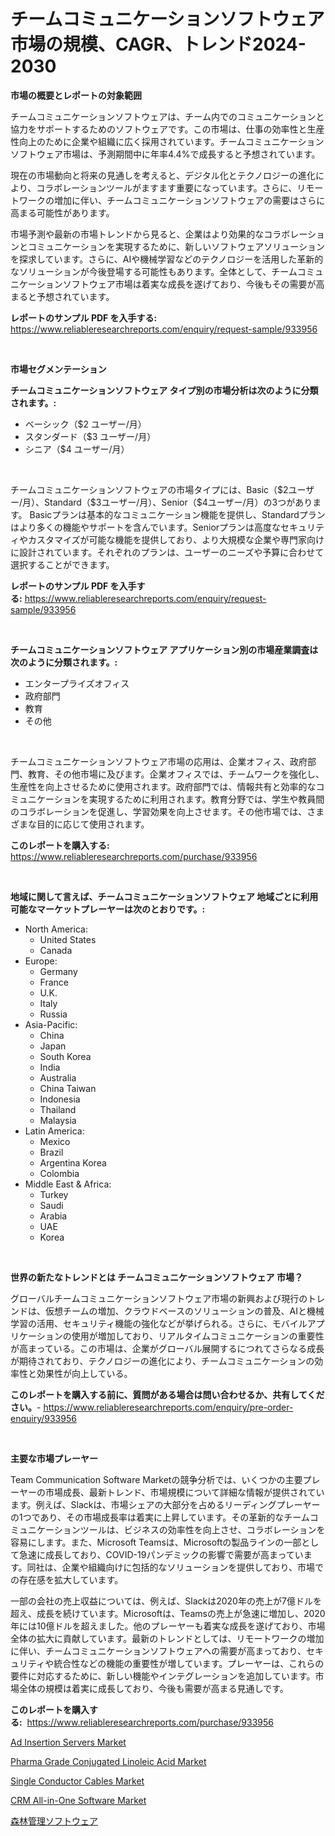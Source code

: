 <p><h1>チームコミュニケーションソフトウェア市場の規模、CAGR、トレンド2024-2030</h1></p><p><strong>市場の概要とレポートの対象範囲</strong></p>
<p><p>チームコミュニケーションソフトウェアは、チーム内でのコミュニケーションと協力をサポートするためのソフトウェアです。この市場は、仕事の効率性と生産性向上のために企業や組織に広く採用されています。チームコミュニケーションソフトウェア市場は、予測期間中に年率4.4%で成長すると予想されています。</p><p>現在の市場動向と将来の見通しを考えると、デジタル化とテクノロジーの進化により、コラボレーションツールがますます重要になっています。さらに、リモートワークの増加に伴い、チームコミュニケーションソフトウェアの需要はさらに高まる可能性があります。</p><p>市場予測や最新の市場トレンドから見ると、企業はより効果的なコラボレーションとコミュニケーションを実現するために、新しいソフトウェアソリューションを探求しています。さらに、AIや機械学習などのテクノロジーを活用した革新的なソリューションが今後登場する可能性もあります。全体として、チームコミュニケーションソフトウェア市場は着実な成長を遂げており、今後もその需要が高まると予想されています。</p></p>
<p><strong>レポートのサンプル PDF を入手する:</strong> <a href="https://www.reliableresearchreports.com/enquiry/request-sample/933956">https://www.reliableresearchreports.com/enquiry/request-sample/933956</a></p>
<p>&nbsp;</p>
<p><strong>市場セグメンテーション</strong></p>
<p><strong>チームコミュニケーションソフトウェア タイプ別の市場分析は次のように分類されます。:</strong></p>
<p><ul><li>ベーシック（$2 ユーザー/月）</li><li>スタンダード（$3 ユーザー/月）</li><li>シニア（$4 ユーザー/月）</li></ul></p>
<p>&nbsp;</p>
<p><p>チームコミュニケーションソフトウェアの市場タイプには、Basic（$2ユーザー/月）、Standard（$3ユーザー/月）、Senior（$4ユーザー/月）の3つがあります。 Basicプランは基本的なコミュニケーション機能を提供し、Standardプランはより多くの機能やサポートを含んでいます。Seniorプランは高度なセキュリティやカスタマイズが可能な機能を提供しており、より大規模な企業や専門家向けに設計されています。それぞれのプランは、ユーザーのニーズや予算に合わせて選択することができます。</p></p>
<p><strong>レポートのサンプル PDF を入手する:</strong>&nbsp;<a href="https://www.reliableresearchreports.com/enquiry/request-sample/933956">https://www.reliableresearchreports.com/enquiry/request-sample/933956</a></p>
<p>&nbsp;</p>
<p><strong> チームコミュニケーションソフトウェア アプリケーション別の市場産業調査は次のように分類されます。:</strong></p>
<p><ul><li>エンタープライズオフィス</li><li>政府部門</li><li>教育</li><li>その他</li></ul></p>
<p>&nbsp;</p>
<p><p>チームコミュニケーションソフトウェア市場の応用は、企業オフィス、政府部門、教育、その他市場に及びます。企業オフィスでは、チームワークを強化し、生産性を向上させるために使用されます。政府部門では、情報共有と効率的なコミュニケーションを実現するために利用されます。教育分野では、学生や教員間のコラボレーションを促進し、学習効果を向上させます。その他市場では、さまざまな目的に応じて使用されます。</p></p>
<p><strong>このレポートを購入する:</strong>&nbsp; <a href="https://www.reliableresearchreports.com/purchase/933956">https://www.reliableresearchreports.com/purchase/933956</a></p>
<p>&nbsp;</p>
<p><strong>地域に関して言えば、チームコミュニケーションソフトウェア 地域ごとに利用可能なマーケットプレーヤーは次のとおりです。:</strong></p>
<p><ul>
    <li>
        North America:
        <ul>
            <li>United States</li>
            <li>Canada</li>
        </ul>
    </li>
    <li>
        Europe:
        <ul>
            <li>Germany</li>
            <li>France</li>
            <li>U.K.</li>
            <li>Italy</li>
            <li>Russia</li>
        </ul>
    </li>
    <li>
        Asia-Pacific:
        <ul>
            <li>China</li>
            <li>Japan</li>
            <li>South Korea</li>
            <li>India</li>
            <li>Australia</li>
            <li>China Taiwan</li>
            <li>Indonesia</li>
            <li>Thailand</li>
            <li>Malaysia</li>
        </ul>
    </li>
    <li>
        Latin America:
        <ul>
            <li>Mexico</li>
            <li>Brazil</li>
            <li>Argentina Korea</li>
            <li>Colombia</li>
        </ul>
    </li>
    <li>
        Middle East & Africa:
        <ul>
            <li>Turkey</li>
            <li>Saudi</li>
            <li>Arabia</li>
            <li>UAE</li>
            <li>Korea</li>
        </ul>
    </li>
    </ul></p>
<p>&nbsp;</p>
<p><strong>世界の新たなトレンドとは チームコミュニケーションソフトウェア 市場？</strong></p>
<p><p>グローバルチームコミュニケーションソフトウェア市場の新興および現行のトレンドは、仮想チームの増加、クラウドベースのソリューションの普及、AIと機械学習の活用、セキュリティ機能の強化などが挙げられる。さらに、モバイルアプリケーションの使用が増加しており、リアルタイムコミュニケーションの重要性が高まっている。この市場は、企業がグローバル展開するにつれてさらなる成長が期待されており、テクノロジーの進化により、チームコミュニケーションの効率性と効果性が向上している。</p></p>
<p><strong>このレポートを購入する前に、質問がある場合は問い合わせるか、共有してください。</strong>- <a href="https://www.reliableresearchreports.com/enquiry/pre-order-enquiry/933956">https://www.reliableresearchreports.com/enquiry/pre-order-enquiry/933956</a></p>
<p>&nbsp;</p>
<p><strong>主要な市場プレーヤー</strong></p>
<p><p>Team Communication Software Marketの競争分析では、いくつかの主要プレーヤーの市場成長、最新トレンド、市場規模について詳細な情報が提供されています。例えば、Slackは、市場シェアの大部分を占めるリーディングプレーヤーの1つであり、その市場成長率は着実に上昇しています。その革新的なチームコミュニケーションツールは、ビジネスの効率性を向上させ、コラボレーションを容易にします。また、Microsoft Teamsは、Microsoftの製品ラインの一部として急速に成長しており、COVID-19パンデミックの影響で需要が高まっています。同社は、企業や組織向けに包括的なソリューションを提供しており、市場での存在感を拡大しています。</p><p>一部の会社の売上収益については、例えば、Slackは2020年の売上が7億ドルを超え、成長を続けています。Microsoftは、Teamsの売上が急速に増加し、2020年には10億ドルを超えました。他のプレーヤーも着実な成長を遂げており、市場全体の拡大に貢献しています。最新のトレンドとしては、リモートワークの増加に伴い、チームコミュニケーションソフトウェアへの需要が高まっており、セキュリティや統合性などの機能の重要性が増しています。プレーヤーは、これらの要件に対応するために、新しい機能やインテグレーションを追加しています。市場全体の規模は着実に成長しており、今後も需要が高まる見通しです。</p></p>
<p><strong>このレポートを購入する:</strong>&nbsp;&nbsp;<a href="https://www.reliableresearchreports.com/purchase/933956">https://www.reliableresearchreports.com/purchase/933956</a></p>
<p><p><a href="https://automatic-knee-4c7.notion.site/Ad-Insertion-Servers-Market-Size-Global-Industry-Overview-Market-Segmentation-and-Forecast-2024-t-8600c9cf1b9e466082fc3c61bf41247a">Ad Insertion Servers Market</a></p><p><a href="https://github.com/RoccoManning/Market-Research-Report-List-3/blob/main/pharma-grade-conjugated-linoleic-acid-market.md">Pharma Grade Conjugated Linoleic Acid Market</a></p><p><a href="https://view.publitas.com/reportprime-1/single-conductor-cables-market-provides-detailed-segmentation-of-this-market-based-on-type-application-and-region-and-forecast-for-the-period-from-2024-2031/">Single Conductor Cables Market</a></p><p><a href="https://issuu.com/reportprime-2/docs/crm-all-in-one-software-market-size-2030.pptx">CRM All-in-One Software Market</a></p><p><a href="https://github.com/oqxogxyvqe90775/Market-Research-Report-List-1/blob/main/4032701184216.md">森林管理ソフトウェア</a></p></p>